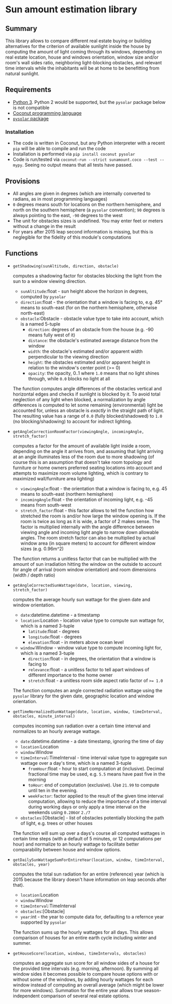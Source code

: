 # Sun amount estimation library #

## Summary ##
This library allows to compare different real estate buying or building alternatives for the criterion of available sunlight inside the house by computing the amount of light coming through its windows, depending on real estate location, house and windows orientation, window size and/or room's wall sides ratio, neighboring light-blocking obstacles, and relevant time intervals while the inhabitants will be at home to be benefitting from natural sunlight.


## Requirements ##
- [Python 3](https://www.python.org). Python 2 would be supported, but the `pysolar` package below is not compatible
- [Coconut programming language](http://coconut.readthedocs.io)
- [`pysolar` package](http://pysolar.org)

### Installation
- The code is written in Coconut, but any Python interpreter with a recent `pip` will be able to compile and run the code
- Installation is performed via `pip install coconut pysolar`
- Code is run/tested via `coconut-run --strict sunamount.coco --test --mypy`. Seeing no output means that all tests have passed.


## Provisions ##
- All angles are given in degrees (which are internally converted to radians, as in most programming languages)
- `0` degrees means south for locations on the northern hemisphere, and north on the southern hemisphere (a `pysolar` convention); `90` degrees is always pointing to the east, `-90` degrees to the west
- The unit for obstacles sizes is undefined. You may enter feet or meters without a change in the result
- For years after 2015 leap second information is missing, but this is neglegible for the fidelity of this module's computations


## Functions ##
- `getShadowing(sunAltitude, direction, obstacle)`

  computes a shadowing factor for obstacles blocking the light from the sun to a window viewing direction.
    - `sunAltitude`:float - sun height above the horizon in degrees, computed by `pysolar`
    - `direction`:float - the orientation that a window is facing to, e.g. 45° means to south-east (for on the northern hemisphere, otherwise north-east)
    - `obstacle`:Obstacle - obstacle value type to take into account, which is a named 5-tuple
        - `direction`: degrees of an obstacle from the house (e.g. -90 means fully west of it)
        - `distance`: the obstacle's estimated average distance from the window
        - `width`: the obstacle's estimated and/or apparent width perpendicular to the viewing direction
        - `height`: the obstacles estimated and/or apparent height in relation to the window's center point (>= 0)
        - `opacity`: the opacity, 0..1 where `1.0` means that no light shines through, while `0.0` blocks no light at all

  The function computes angle differences of the obstacles vertical and horizontal edges and checks if sunlight is blocked by it.
  To avoid total neglection of any light when blocked, a normalization by angle differences is computed to let some remaining (environmental) light be accounted for, unless an obstacle is *exactly* in the straight path of light. The resulting value has a range of `0.0` (fully blocked/shadowed) to `1.0` (no blocking/shadowing) to account for indirect lighting.
- `getAngleCorrectionRoomFactor(viewingAngle, incomingAngle, stretch_factor)`

  computes a factor for the amount of available light inside a room, depending on the angle it arrives from, and assuming that light arriving at an angle illuminates less of the room due to more shadowing (of course this is an assumption that doesn't take room topology and furniture or home owners preferred seating locations into account and attempts to maximize room volume lighting, which is contrary to maximized wall/furniture area lighting)
    - `viewingAngle`:float - the orientation that a window is facing to, e.g. 45 means to south-east (northern hemisphere)
    - `incomingAngle`:float - the orientation of incoming light, e.g. -45 means from south-west
    - `stretch_factor`:float - this factor allows to tell the function how stretched the room is and/or how large the window opening is. If the room is twice as long as it is wide, a factor of 2 makes sense. The factor is multiplied internally with the angle difference between viewing angle and incoming light angle to narrow down allowable angles.
      The room stretch factor can also be multiplied by actual window area (in square meters) to account for different window sizes (e.g. 0.96m^2)

  The function returns a unitless factor that can be multiplied with the amount of sun irradiation hitting the window on the outside to account for angle of arrival (room window orientation) and room dimensions (width / depth ratio)
- `getAngleCorrectedSunWattage(date, location, viewing, stretch_factor)`

  computes the average hourly sun wattage for the given date and window orientation.
    - `date`:datetime.datetime - a timestamp
    - `location`:Location - location value type to compute sun wattage for, which is a named 3-tuple
        - `latitude`:float - degrees
        - `longitude`:float - degrees
        - `elevation`:float - in meters above ocean level
    - `window`:Window - window value type to compute incoming light for, which is a named 3-tuple
        - `direction`:float - in degrees, the orientation that a window is facing to
        - `relevance`:float - a unitless factor to tell apart windows of different importance to the home owner
        - `stretch`:float - a unitless room side aspect ratio factor of `>= 1.0`

  The function computes an angle corrected radiation wattage using the `pysolar` library for the given date, geographic location and window orientation.
- `getTimeNormalizedSunWattage(date, location, window, timeInterval, obstacles, minute_interval)`

  computes incoming sun radiation over a certain time interval and normalizes to an hourly average wattage.
    - `date`:datetime.datetime - a date timestamp, ignoring the time of day
    - `location`:Location
    - `window`:Window
    - `timeInterval`:TimeInterval - time interval value type to aggregate sun wattage over a day's time, which is a named 3-tuple
        - `fromHour`:float - hour to start computation at (inclusive). Decimal fractional time may be used, e.g. `5.5` means have past five in the morning
        - `toHour`: end of computation (exclusive). Use `21.99` to compute until ten in the evening.
        - `weekFactor`: factor applied to the result of the given time interval computation, allowing to reduce the importance of a time interval during working days or only apply a time interval on the weekends using `0.286`or `2./7`
    - `obstacles`:[Obstacle] - list of obstacles potentially blocking the path of light, e.g. trees or other houses

  The function will sum up over a days's course all computed wattages in certain time steps (with a default of 5 minutes, or 12 computations per hour) and normalize to an hourly wattage to facilitate better comparability between house and window options.
- `getDailySunWattageSumForEntireYear(location, window, timeInterval, obstacles, year)`

  computes the total sun radiation for an entire (reference) year (which is 2015 because the library doesn't have information on leap seconds after that).
    - `location`:Location
    - `window`:Window
    - `timeInterval`:TimeInterval
    - `obstacles`:[Obstacle]
    - `year`:int - the year to compute data for, defaulting to a refernce year supported by `pysolar`

  The function sums up the hourly wattages for all days. This allows comparison of houses for an entire earth cycle including winter and summer.
- `getHouseScore(location, windows, timeIntervals, obstacles)`

  computes an aggregate sun score for all window sides of a house for the provided time intervals (e.g. morning, afternoon). By summing all window sides it becomes possible to compare house options with or without some of the windows, by adding hourly wattages for each window instead of computing an overall average (which might be lower for more windows). Summation for the entire year allows true season-independent comparison of several real estate options.
